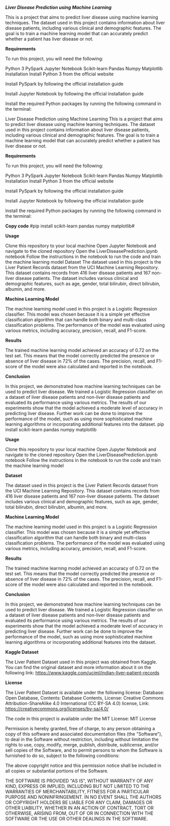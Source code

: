 _**Liver Disease Prediction using Machine Learning**_


This is a project that aims to predict liver disease using machine learning techniques. The dataset used in this project contains information about liver disease patients, including various clinical and demographic features. The goal is to train a machine learning model that can accurately predict whether a patient has liver disease or not.

**Requirements**

To run this project, you will need the following:

Python 3
PySpark
Jupyter Notebook
Scikit-learn
Pandas
Numpy
Matplotlib
Installation
Install Python 3 from the official website

Install PySpark by following the official installation guide

Install Jupyter Notebook by following the official installation guide

Install the required Python packages by running the following command in the terminal:

Liver Disease Prediction using Machine Learning
This is a project that aims to predict liver disease using machine learning techniques. The dataset used in this project contains information about liver disease patients, including various clinical and demographic features. The goal is to train a machine learning model that can accurately predict whether a patient has liver disease or not.

**Requirements**

To run this project, you will need the following:

Python 3
PySpark
Jupyter Notebook
Scikit-learn
Pandas
Numpy
Matplotlib
Installation
Install Python 3 from the official website

Install PySpark by following the official installation guide

Install Jupyter Notebook by following the official installation guide

Install the required Python packages by running the following command in the terminal:

**Copy code**
#pip install scikit-learn pandas numpy matplotlib#


**Usage**

Clone this repository to your local machine
Open Jupyter Notebook and navigate to the cloned repository
Open the LiverDiseasePrediction.ipynb notebook
Follow the instructions in the notebook to run the code and train the machine learning model
Dataset
The dataset used in this project is the Liver Patient Records dataset from the UCI Machine Learning Repository. This dataset contains records from 416 liver disease patients and 167 non-liver disease patients. The dataset includes various clinical and demographic features, such as age, gender, total bilirubin, direct bilirubin, albumin, and more.

**Machine Learning Model**

The machine learning model used in this project is a Logistic Regression classifier. This model was chosen because it is a simple yet effective classification algorithm that can handle both binary and multi-class classification problems. The performance of the model was evaluated using various metrics, including accuracy, precision, recall, and F1-score.

**Results**

The trained machine learning model achieved an accuracy of 0.72 on the test set. This means that the model correctly predicted the presence or absence of liver disease in 72% of the cases. The precision, recall, and F1-score of the model were also calculated and reported in the notebook.

**Conclusion**

In this project, we demonstrated how machine learning techniques can be used to predict liver disease. We trained a Logistic Regression classifier on a dataset of liver disease patients and non-liver disease patients and evaluated its performance using various metrics. The results of our experiments show that the model achieved a moderate level of accuracy in predicting liver disease. Further work can be done to improve the performance of the model, such as using more sophisticated machine learning algorithms or incorporating additional features into the dataset.
pip install scikit-learn pandas numpy matplotlib


**Usage**

Clone this repository to your local machine
Open Jupyter Notebook and navigate to the cloned repository
Open the LiverDiseasePrediction.ipynb notebook
Follow the instructions in the notebook to run the code and train the machine learning model


**Dataset**

The dataset used in this project is the Liver Patient Records dataset from the UCI Machine Learning Repository. This dataset contains records from 416 liver disease patients and 167 non-liver disease patients. The dataset includes various clinical and demographic features, such as age, gender, total bilirubin, direct bilirubin, albumin, and more.

**Machine Learning Model**

The machine learning model used in this project is a Logistic Regression classifier. This model was chosen because it is a simple yet effective classification algorithm that can handle both binary and multi-class classification problems. The performance of the model was evaluated using various metrics, including accuracy, precision, recall, and F1-score.

**Results**

The trained machine learning model achieved an accuracy of 0.72 on the test set. This means that the model correctly predicted the presence or absence of liver disease in 72% of the cases. The precision, recall, and F1-score of the model were also calculated and reported in the notebook.

**Conclusion**

In this project, we demonstrated how machine learning techniques can be used to predict liver disease. We trained a Logistic Regression classifier on a dataset of liver disease patients and non-liver disease patients and evaluated its performance using various metrics. The results of our experiments show that the model achieved a moderate level of accuracy in predicting liver disease. Further work can be done to improve the performance of the model, such as using more sophisticated machine learning algorithms or incorporating additional features into the dataset.

**Kaggle Dataset**

The Liver Patient Dataset used in this project was obtained from Kaggle. You can find the original dataset and more information about it on the following link:
https://www.kaggle.com/uciml/indian-liver-patient-records

**License**

The Liver Patient Dataset is available under the following license:
Database: Open Database, Contents: Database Contents, License: Creative Commons Attribution-ShareAlike 4.0 International (CC BY-SA 4.0) license, Link: https://creativecommons.org/licenses/by-sa/4.0/

The code in this project is available under the MIT License:
MIT License

Permission is hereby granted, free of charge, to any person obtaining a copy of this software and associated documentation files (the "Software"), to deal in the Software without restriction, including without limitation the rights to use, copy, modify, merge, publish, distribute, sublicense, and/or sell copies of the Software, and to permit persons to whom the Software is furnished to do so, subject to the following conditions:

The above copyright notice and this permission notice shall be included in all copies or substantial portions of the Software.

THE SOFTWARE IS PROVIDED "AS IS", WITHOUT WARRANTY OF ANY KIND, EXPRESS OR IMPLIED, INCLUDING BUT NOT LIMITED TO THE WARRANTIES OF MERCHANTABILITY, FITNESS FOR A PARTICULAR PURPOSE AND NONINFRINGEMENT. IN NO EVENT SHALL THE AUTHORS OR COPYRIGHT HOLDERS BE LIABLE FOR ANY CLAIM, DAMAGES OR OTHER LIABILITY, WHETHER IN AN ACTION OF CONTRACT, TORT OR OTHERWISE, ARISING FROM, OUT OF OR IN CONNECTION WITH THE SOFTWARE OR THE USE OR OTHER DEALINGS IN THE SOFTWARE.
